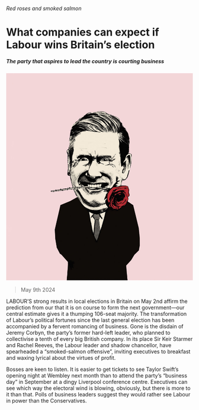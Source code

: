 ###### Red roses and smoked salmon

# What companies can expect if Labour wins Britain’s election 

##### The party that aspires to lead the country is courting business 

![image](images/20240511_LDD001_FH.jpg) 

> May 9th 2024 

LABOUR’S strong results in local elections in Britain on May 2nd affirm the prediction from our  that it is on course to form the next government—our central estimate gives it a thumping 106-seat majority. The transformation of Labour’s political fortunes since the last general election has been accompanied by a fervent romancing of business. Gone is the disdain of Jeremy Corbyn, the party’s former hard-left leader, who planned to collectivise a tenth of every big British company. In its place Sir Keir Starmer and Rachel Reeves, the Labour leader and shadow chancellor, have spearheaded a “smoked-salmon offensive”, inviting executives to breakfast and waxing lyrical about the virtues of profit. 

Bosses are keen to listen. It is easier to get tickets to see Taylor Swift’s opening night at Wembley next month than to attend the party’s “business day” in September at a dingy Liverpool conference centre. Executives can see which way the electoral wind is blowing, obviously, but there is more to it than that. Polls of business leaders suggest they would rather see Labour in power than the Conservatives. 

